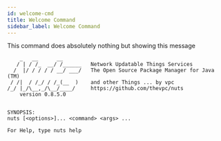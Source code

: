 ```yaml
---
id: welcome-cmd
title: Welcome Command
sidebar_label: Welcome Command
---
```



This command does absolutely nothing but showing this message
```
    _   __      __       
   / | / /_  __/ /______   Network Updatable Things Services
  /  |/ / / / / __/ ___/   The Open Source Package Manager for Java (TM)
 / /|  / /_/ / /_(__  )    and other Things ... by vpc
/_/ |_/\__,_/\__/____/     https://github.com/thevpc/nuts
    version 0.8.5.0


SYNOPSIS:
nuts [<options>]... <command> <args> ...

For Help, type nuts help
```
